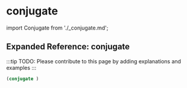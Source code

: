 # conjugate

import Conjugate from './_conjugate.md';

<Conjugate />

## Expanded Reference: conjugate

:::tip
TODO: Please contribute to this page by adding explanations and examples
:::

```lisp
(conjugate )
```
